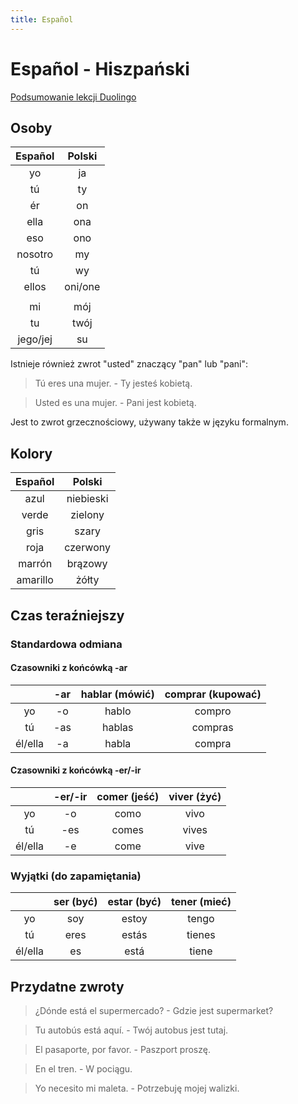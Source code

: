 ```yaml
---
title: Español
---
```


# Español - Hiszpański

[Podsumowanie lekcji Duolingo](duolingo)

## Osoby

| Español  | Polski  |
| :------: | :-----: |
|    yo    |   ja    |
|    tú    |   ty    |
|    ér    |   on    |
|   ella   |   ona   |
|   eso    |   ono   |
| nosotro  |   my    |
|    tú    |   wy    |
|  ellos   | oni/one |
|          |         |
|    mi    |   mój   |
|    tu    |  twój   |
| jego/jej |   su    |

Istnieje również zwrot "usted" znaczący "pan" lub "pani":

> Tú eres una mujer. - Ty jesteś kobietą.

> Usted es una mujer. - Pani jest kobietą.

Jest to zwrot grzecznościowy, używany także w języku formalnym.

## Kolory

| Español  |  Polski   |
| :------: | :-------: |
|   azul   | niebieski |
|  verde   |  zielony  |
|   gris   |   szary   |
|   roja   | czerwony  |
|  marrón  |  brązowy  |
| amarillo |   żółty   |

## Czas teraźniejszy

### Standardowa odmiana

#### Czasowniki z końcówką -ar

|         | -ar | hablar (mówić) | comprar (kupować) |
| :-----: | :-: | :------------: | :---------------: |
|   yo    | -o  |     hablo      |      compro       |
|   tú    | -as |     hablas     |      compras      |
| él/ella | -a  |     habla      |      compra       |

#### Czasowniki z końcówką -er/-ir

|         | -er/-ir | comer (jeść) | viver (żyć) |
| :-----: | :-----: | :----------: | :---------: |
|   yo    |   -o    |     como     |    vivo     |
|   tú    |   -es   |    comes     |    vives    |
| él/ella |   -e    |     come     |    vive     |

### Wyjątki (do zapamiętania)

|         | ser (być) | estar (być) | tener (mieć) |
| :-----: | :-------: | :---------: | :----------: |
|   yo    |    soy    |    estoy    |    tengo     |
|   tú    |   eres    |    estás    |    tienes    |
| él/ella |    es     |    está     |    tiene     |

## Przydatne zwroty

> ¿Dónde está el supermercado? - Gdzie jest supermarket?

> Tu autobús está aquí. - Twój autobus jest tutaj.

> El pasaporte, por favor. - Paszport proszę.

> En el tren. - W pociągu.

> Yo necesito mi maleta. - Potrzebuję mojej walizki.
